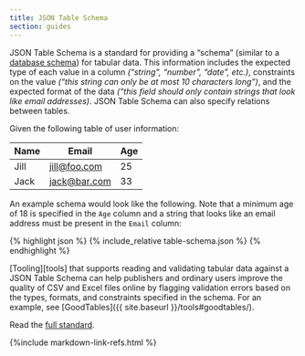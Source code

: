 ```yaml
---
title: JSON Table Schema
section: guides
---
```


JSON Table Schema is a standard for providing a “schema” (similar to a [database schema](https://en.wikipedia.org/wiki/Database_schema)) for tabular data.  This information includes the expected type of each value in a column *(“string”, “number”, “date”, etc.)*, constraints on the value *(“this string can only be at most 10 characters long”)*, and the expected format of the data *(“this field should only contain strings that look like email addresses)*.  JSON Table Schema can also specify relations between tables.

Given the following table of user information:

| Name | Email        | Age |
|------|--------------|-----|
| Jill | jill@foo.com |  25 |
| Jack | jack@bar.com |  33 |

An example schema would look like the following.  Note that a minimum age of 18 is specified in the `Age` column and a string that looks like an email address must be present in the `Email` column:


{% highlight json %}
{% include_relative table-schema.json %}
{% endhighlight %}
   
[Tooling][tools] that supports reading and validating tabular data against a JSON Table Schema can help publishers and ordinary users improve the quality of CSV and Excel files online by flagging validation errors based on the types, formats, and constraints specified in the schema.  For an example, see [GoodTables]({{ site.baseurl }}/tools#goodtables/).

Read the [full standard](http://dataprotocols.org/json-table-schema/).

{%include markdown-link-refs.html %}

